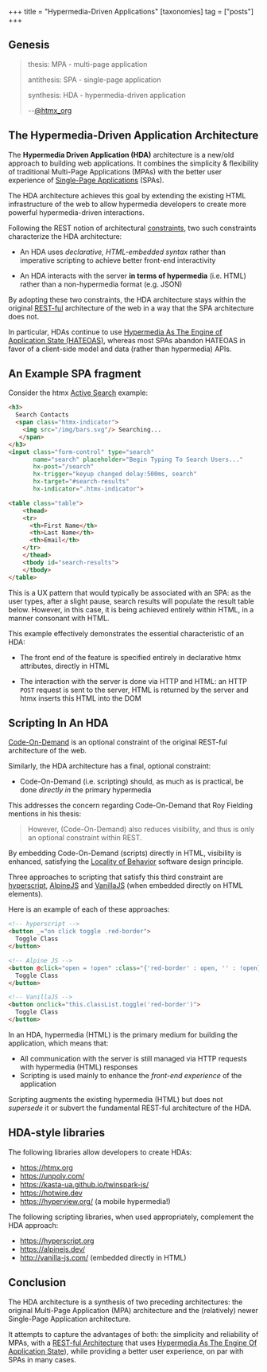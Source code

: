 +++
title = "Hypermedia-Driven Applications"
[taxonomies]
tag = ["posts"]
+++

## Genesis

> thesis: MPA - multi-page application
>
> antithesis: SPA -  single-page application
>
> synthesis: HDA - hypermedia-driven application
>
> \-\-[@htmx_org](https://twitter.com/htmx_org/status/1490318550170357760)

## The Hypermedia-Driven Application Architecture

The **Hypermedia Driven Application (HDA)** architecture is a new/old approach to building web applications.  It combines
the simplicity & flexibility of traditional Multi-Page Applications (MPAs) with the better user experience of 
[Single-Page Applications](https://en.wikipedia.org/wiki/Single-page_application) (SPAs).

The HDA architecture achieves this goal by extending the existing HTML infrastructure of the web to allow hypermedia
 developers to create more powerful hypermedia-driven interactions.
 
Following the REST notion of architectural [constraints](https://www.ics.uci.edu/~fielding/pubs/dissertation/rest_arch_style.htm),
two such constraints characterize the HDA architecture: 

* An HDA uses *declarative, HTML-embedded syntax* rather than imperative scripting to achieve better front-end interactivity

* An HDA interacts with the server **in terms of hypermedia** (i.e. HTML) rather than a non-hypermedia format (e.g. JSON)

By adopting these two constraints, the HDA architecture stays within the original 
[REST-ful](https://developer.mozilla.org/en-US/docs/Glossary/REST) architecture of the web in a way that the SPA architecture
does not.  

In particular, HDAs continue to use [Hypermedia As The Engine of Application State (HATEOAS)](/essays/hateoas/), whereas
most SPAs abandon HATEOAS in favor of a client-side model and data (rather than hypermedia) APIs.

## An Example SPA fragment

Consider the htmx [Active Search](/examples/active-search) example:

```html
<h3> 
  Search Contacts 
  <span class="htmx-indicator"> 
    <img src="/img/bars.svg"/> Searching... 
   </span> 
</h3>
<input class="form-control" type="search" 
       name="search" placeholder="Begin Typing To Search Users..." 
       hx-post="/search" 
       hx-trigger="keyup changed delay:500ms, search" 
       hx-target="#search-results" 
       hx-indicator=".htmx-indicator">

<table class="table">
    <thead>
    <tr>
      <th>First Name</th>
      <th>Last Name</th>
      <th>Email</th>
    </tr>
    </thead>
    <tbody id="search-results">
    </tbody>
</table>
```

This is a UX pattern that would typically be associated with an SPA: as the user types, after a slight pause, search 
results will populate the result table below.  However, in this case, it is being achieved entirely within HTML,
in a manner consonant with HTML.

This example effectively demonstrates the essential characteristic of an HDA:

* The front end of the feature is specified entirely in  declarative htmx attributes, directly in HTML

* The interaction with the server is done via HTTP and HTML: an HTTP `POST` request is sent to the server, HTML is 
  returned by the server and htmx inserts this HTML into the DOM

## Scripting In An HDA

[Code-On-Demand](https://www.ics.uci.edu/~fielding/pubs/dissertation/rest_arch_style.htm#sec_5_1_7) is an optional
constraint of the original REST-ful architecture of the web.

Similarly, the HDA architecture has a final, optional constraint:

* Code-On-Demand (i.e. scripting) should, as much as is practical, be done *directly in* the primary hypermedia

This addresses the concern regarding Code-On-Demand that Roy Fielding mentions in his thesis:

>  However, (Code-On-Demand) also reduces visibility, and thus is only an optional constraint within REST.

By embedding Code-On-Demand (scripts) directly in HTML, visibility is enhanced, satisfying the 
[Locality of Behavior](/essays/locality-of-behaviour/) software design principle.

Three approaches to scripting that satisfy this third constraint are [hyperscript](https://hyperscript.org), 
[AlpineJS](https://alpinejs.dev) and [VanillaJS](http://vanilla-js.com/) (when embedded directly on HTML elements).

Here is an example of each of these approaches:

```html
<!-- hyperscript -->
<button _="on click toggle .red-border">
  Toggle Class
</button>

<!-- Alpine JS -->
<button @click="open = !open" :class="{'red-border' : open, '' : !open}">
  Toggle Class
</button>

<!-- VanillaJS -->
<button onclick="this.classList.toggle('red-border')">
  Toggle Class
</button>
```

In an HDA, hypermedia (HTML) is the primary medium for building the application, which means that:

* All communication with the server is still managed via HTTP requests with hypermedia (HTML) responses
* Scripting is used mainly to enhance the *front-end experience* of the application

Scripting augments the existing hypermedia (HTML) but does not *supersede* it or subvert the fundamental REST-ful
architecture of the HDA.

## HDA-style libraries

The following libraries allow developers to create HDAs:

* <https://htmx.org>
* <https://unpoly.com/>
* <https://kasta-ua.github.io/twinspark-js/>
* <https://hotwire.dev>
* <https://hyperview.org/> (a mobile hypermedia!)

The following scripting libraries, when used appropriately, complement the HDA approach:

* <https://hyperscript.org>
* <https://alpinejs.dev/>
* <http://vanilla-js.com/> (embedded directly in HTML)

## Conclusion

The HDA architecture is a synthesis of two preceding architectures: the original Multi-Page Application (MPA) architecture
 and the (relatively) newer Single-Page Application architecture.  

It attempts to capture the advantages of both: the simplicity and reliability of MPAs, with a 
[REST-ful Architecture](https://developer.mozilla.org/en-US/docs/Glossary/REST) that uses 
[Hypermedia As The Engine Of Application State](/essays/hateoas/)), while providing a better user experience, on par
with SPAs in many cases.

